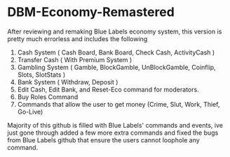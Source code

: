 # DBM-Economy-Remastered
After reviewing and remaking Blue Labels economy system, this version is pretty much errorless and includes the following

1. Cash System ( Cash Board, Bank Board, Check Cash, ActivityCash )
2. Transfer Cash ( With Premium System )
3. Gambling System ( Gamble, BlockGamble, UnBlockGamble, Coinflip, Slots, SlotStats )
4. Bank System ( Withdraw, Deposit )
5. Edit Cash, Edit Bank, and Reset-Eco command for moderators.
6. Buy Roles Command
7. Commands that allow the user to get money (Crime, Slut, Work, Thief, Go-Live)

Majority of this github is filled with Blue Labels' commands and events, ive just gone through added a few more extra commands and fixed the bugs from Blue Labels github that ensure the users cannot loophole any command.

